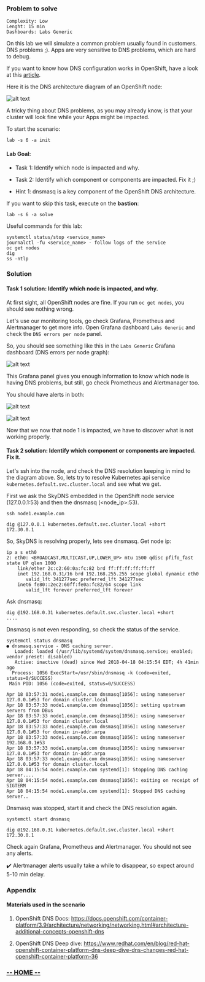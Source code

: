 ### Problem to solve

```
Complexity: Low
Lenght: 15 min
Dashboards: Labs Generic
```

On this lab we will simulate a common problem usually found in customers. DNS problems ;).
Apps are very sensitive to DNS problems, which are hard to debug.

If you want to know how DNS configuration works in OpenShift, have a look at this [article](https://www.redhat.com/en/blog/red-hat-openshift-container-platform-dns-deep-dive-dns-changes-red-hat-openshift-container-platform-36).

Here it is the DNS architecture diagram of an OpenShift node:

![alt text](img/img0-dns-diagram.png)

A tricky thing about DNS problems, as you may already know, is that your cluster will look fine while your Apps might be impacted.

To start the scenario:
```
lab -s 6 -a init
```

#### Lab Goal:

* Task 1: Identify which node is impacted and why.

* Task 2: Identify which component or components are impacted. Fix it ;)

* Hint 1: dnsmasq is a key component of the OpenShift DNS architecture.


If you want to skip this task, execute on the <b>bastion</b>:
```
lab -s 6 -a solve
```

Useful commands for this lab:

```
systemctl status/stop <service_name>
journalctl -fu <service_name> - follow logs of the service
oc get nodes
dig
ss -ntlp
```

### Solution

#### Task 1 solution: Identify which node is impacted, and why.

At first sight, all OpenShift nodes are fine. If you run `oc get nodes`,
you should see nothing wrong.

Let's use our monitoring tools, go check Grafana, Prometheus and Alertmanager to get more info. Open Grafana dashboard `Labs Generic` and check the `DNS errors per node` panel.

So, you should see something like this in the `Labs Generic` Grafana dashboard (DNS errors per node graph):

![alt text](img/dns.png)

This Grafana panel gives you enough information to know which node is having DNS problems, but still, go check Prometheus and Alertmanager too.

You should have alerts in both:

![alt text](img/img1-alertmanager-dns-alert.png)

![alt text](img/img3-prom-dns-alert.png)

Now that we now that node 1 is impacted, we have to discover what is not working properly.

#### Task 2 solution: Identify which component or components are impacted. Fix it.

Let's ssh into the node, and check the DNS resolution keeping in mind to the diagram above. So, lets try to resolve Kubernetes api service `kubernetes.default.svc.cluster.local` and see what we get.

First we ask the SkyDNS embedded in the OpenShift node service (127.0.0.1:53) and then the dnsmasq (<node_ip>:53).

```
ssh node1.example.com

dig @127.0.0.1 kubernetes.default.svc.cluster.local +short
172.30.0.1
```

So, SkyDNS is resolving properly, lets see dnsmasq. Get node ip:

```
ip a s eth0
2: eth0: <BROADCAST,MULTICAST,UP,LOWER_UP> mtu 1500 qdisc pfifo_fast state UP qlen 1000
    link/ether 2c:c2:60:0a:fc:82 brd ff:ff:ff:ff:ff:ff
    inet 192.168.0.31/16 brd 192.168.255.255 scope global dynamic eth0
       valid_lft 341277sec preferred_lft 341277sec
    inet6 fe80::2ec2:60ff:fe0a:fc82/64 scope link
       valid_lft forever preferred_lft forever

```

Ask dnsmasq:

```
dig @192.168.0.31 kubernetes.default.svc.cluster.local +short
....
```

Dnsmasq is not even responding, so check the status of the service.

```
systemctl status dnsmasq
● dnsmasq.service - DNS caching server.
   Loaded: loaded (/usr/lib/systemd/system/dnsmasq.service; enabled; vendor preset: disabled)
   Active: inactive (dead) since Wed 2018-04-18 04:15:54 EDT; 4h 41min ago
  Process: 1056 ExecStart=/usr/sbin/dnsmasq -k (code=exited, status=0/SUCCESS)
 Main PID: 1056 (code=exited, status=0/SUCCESS)

Apr 18 03:57:31 node1.example.com dnsmasq[1056]: using nameserver 127.0.0.1#53 for domain cluster.local
Apr 18 03:57:33 node1.example.com dnsmasq[1056]: setting upstream servers from DBus
Apr 18 03:57:33 node1.example.com dnsmasq[1056]: using nameserver 127.0.0.1#53 for domain cluster.local
Apr 18 03:57:33 node1.example.com dnsmasq[1056]: using nameserver 127.0.0.1#53 for domain in-addr.arpa
Apr 18 03:57:33 node1.example.com dnsmasq[1056]: using nameserver 192.168.0.1#53
Apr 18 03:57:33 node1.example.com dnsmasq[1056]: using nameserver 127.0.0.1#53 for domain in-addr.arpa
Apr 18 03:57:33 node1.example.com dnsmasq[1056]: using nameserver 127.0.0.1#53 for domain cluster.local
Apr 18 04:15:54 node1.example.com systemd[1]: Stopping DNS caching server....
Apr 18 04:15:54 node1.example.com dnsmasq[1056]: exiting on receipt of SIGTERM
Apr 18 04:15:54 node1.example.com systemd[1]: Stopped DNS caching server..
```

Dnsmasq was stopped, start it and check the DNS resolution again.

```
systemctl start dnsmasq

dig @192.168.0.31 kubernetes.default.svc.cluster.local +short
172.30.0.1
```

Check again Grafana, Prometheus and Alertmanager. You should not see any alerts.

:heavy_check_mark: Alertmanager alerts usually take a while to disappear, so expect around 5-10 min delay.

### Appendix

#### Materials used in the scenario

1. OpenShift DNS Docs:
https://docs.openshift.com/container-platform/3.9/architecture/networking/networking.html#architecture-additional-concepts-openshift-dns

2. OpenShift DNS Deep dive:
https://www.redhat.com/en/blog/red-hat-openshift-container-platform-dns-deep-dive-dns-changes-red-hat-openshift-container-platform-36



### [**-- HOME --**](https://rht-labs-events.github.io/summit-lab-2018-doc/)